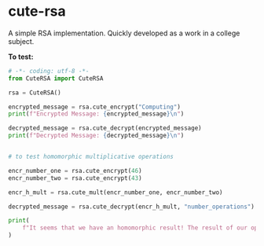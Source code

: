 # cute-rsa

A simple RSA implementation. Quickly developed as a work in a college subject.


**To test:**
```python
# -*- coding: utf-8 -*-
from CuteRSA import CuteRSA

rsa = CuteRSA()

encrypted_message = rsa.cute_encrypt("Computing")
print(f"Encrypted Message: {encrypted_message}\n")

decrypted_message = rsa.cute_decrypt(encrypted_message)
print(f"Decrypted Message: {decrypted_message}\n")


# to test homomorphic multiplicative operations

encr_number_one = rsa.cute_encrypt(46)
encr_number_two = rsa.cute_encrypt(43)

encr_h_mult = rsa.cute_mult(encr_number_one, encr_number_two)

decrypted_message = rsa.cute_decrypt(encr_h_mult, "number_operations")

print(
    f"It seems that we have an homomorphic result! The result of our operation is: {decrypted_message}"
)

```
